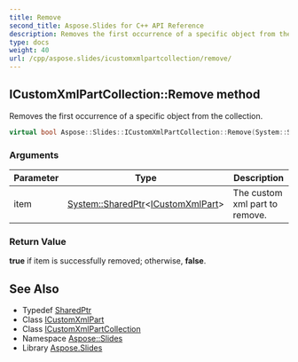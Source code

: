```yaml
---
title: Remove
second_title: Aspose.Slides for C++ API Reference
description: Removes the first occurrence of a specific object from the collection.
type: docs
weight: 40
url: /cpp/aspose.slides/icustomxmlpartcollection/remove/
---
```

## ICustomXmlPartCollection::Remove method


Removes the first occurrence of a specific object from the collection.

```cpp
virtual bool Aspose::Slides::ICustomXmlPartCollection::Remove(System::SharedPtr<ICustomXmlPart> item)=0
```


### Arguments

| Parameter | Type | Description |
| --- | --- | --- |
| item | [System::SharedPtr](../../../system/sharedptr/)\<[ICustomXmlPart](../../icustomxmlpart/)\> | The custom xml part to remove. |

### Return Value

**true** if item is successfully removed; otherwise, **false**.

## See Also

* Typedef [SharedPtr](../../../system/sharedptr/)
* Class [ICustomXmlPart](../../icustomxmlpart/)
* Class [ICustomXmlPartCollection](../)
* Namespace [Aspose::Slides](../../)
* Library [Aspose.Slides](../../../)
